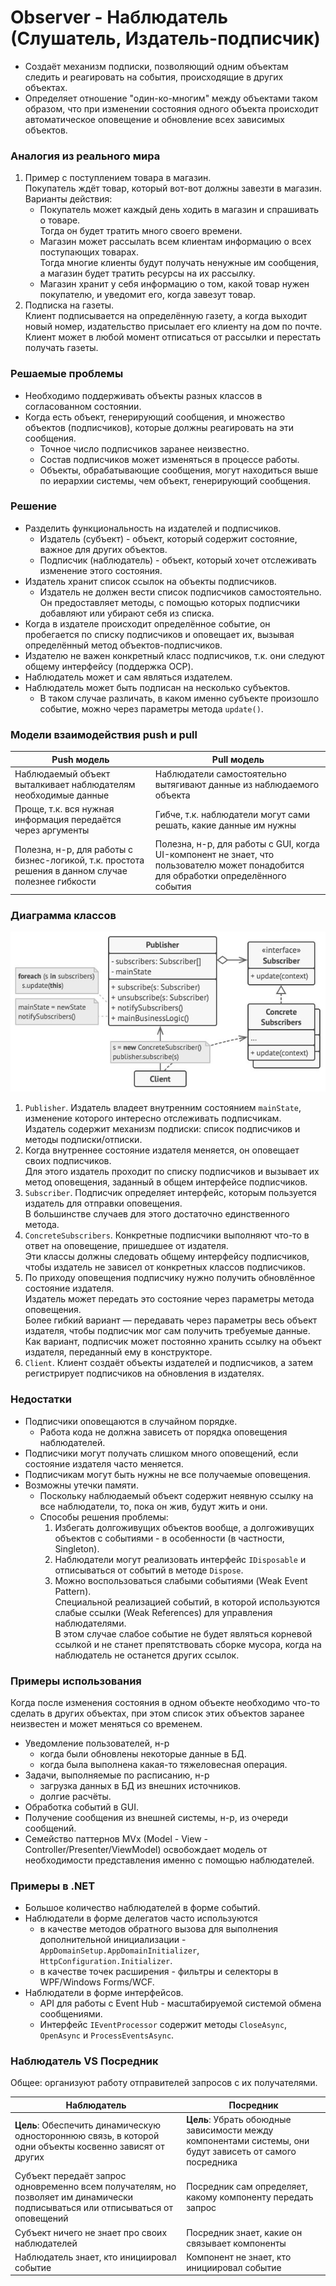 ﻿# Observer - Наблюдатель (Слушатель, Издатель-подписчик)
* Создаёт механизм подписки, позволяющий одним объектам следить и реагировать на события, происходящие в других объектах.
* Определяет отношение "один-ко-многим" между объектами таком образом, что при изменении состояния одного объекта происходит автоматическое оповещение и обновление всех зависимых объектов.

### Аналогия из реального мира
1. Пример с поступлением товара в магазин.  
Покупатель ждёт товар, который вот-вот должны завезти в магазин. Варианты действия:
   * Покупатель может каждый день ходить в магазин и спрашивать о товаре.  
   Тогда он будет тратить много своего времени.  
   * Магазин может рассылать всем клиентам информацию о всех поступающих товарах.  
   Тогда многие клиенты будут получать ненужные им сообщения, а магазин будет тратить ресурсы на их рассылку.
   * Магазин хранит у себя информацию о том, какой товар нужен покупателю, и уведомит его, когда завезут товар.
2. Подписка на газеты.  
Клиент подписывается на определённую газету, а когда выходит новый номер, издательство присылает его клиенту на дом по почте.  
Клиент может в любой момент отписаться от рассылки и перестать получать газеты.

### Решаемые проблемы
* Необходимо поддерживать объекты разных классов в согласованном состоянии.
* Когда есть объект, генерирующий сообщения, и множество объектов (подписчиков), которые должны реагировать на эти сообщения.
  * Точное число подписчиков заранее неизвестно.
  * Состав подписчиков может изменяться в процессе работы.
  * Объекты, обрабатывающие сообщения, могут находиться выше по иерархии системы, чем объект, генерирующий сообщения.

### Решение
* Разделить функциональность на издателей и подписчиков.
  * Издатель (субъект) - объект, который содержит состояние, важное для других объектов.
  * Подписчик (наблюдатель) - объект, который хочет отслеживать изменение этого состояния.
* Издатель хранит список ссылок на объекты подписчиков.
  * Издатель не должен вести список подписчиков самостоятельно.  
  Он предоставляет методы, с помощью которых подписчики добавляют или убирают себя из списка.
* Когда в издателе происходит определённое событие, он пробегается по списку подписчиков и оповещает их, вызывая определённый метод объектов-подписчиков.
* Издателю не важен конкретный класс подписчиков, т.к. они следуют общему интерфейсу (поддержка OCP).
* Наблюдатель может и сам являться издателем.
* Наблюдатель может быть подписан на несколько субъектов.
  * В таком случае различать, в каком именно субъекте произошло событие, можно через параметры метода `update()`.

### Модели взаимодействия push и pull

| Push модель                                                                                        | Pull модель                                                                                                                         |
|----------------------------------------------------------------------------------------------------|-------------------------------------------------------------------------------------------------------------------------------------|
| Наблюдаемый объект выталкивает наблюдателям необходимые данные                                     | Наблюдатели самостоятельно вытягивают данные из наблюдаемого объекта                                                                |
| Проще, т.к. вся нужная информация передаётся через аргументы                                       | Гибче, т.к. наблюдатели могут сами решать, какие данные им нужны                                                                    |
| Полезна, н-р, для работы с бизнес-логикой, т.к. простота решения в данном случае полезнее гибкости | Полезна, н-р, для работы с GUI, когда UI-компонент не знает, что пользователю может понадобится для обработки определённого события |

### Диаграмма классов
![Class diagram](Observer.jpg)
1. `Publisher`. Издатель владеет внутренним состоянием `mainState`, изменение которого интересно отслеживать подписчикам.  
Издатель содержит механизм подписки: список подписчиков и методы подписки/отписки.
2. Когда внутреннее состояние издателя меняется, он оповещает своих подписчиков.  
Для этого издатель проходит по списку подписчиков и вызывает их метод оповещения, заданный в общем интерфейсе подписчиков.
3. `Subscriber`. Подписчик определяет интерфейс, которым пользуется издатель для отправки оповещения.  
В большинстве случаев для этого достаточно единственного метода.
4. `ConcreteSubscribers`. Конкретные подписчики выполняют что-то в ответ на оповещение, пришедшее от издателя.  
Эти классы должны следовать общему интерфейсу подписчиков, чтобы издатель не зависел от конкретных классов подписчиков.
5. По приходу оповещения подписчику нужно получить обновлённое состояние издателя.  
Издатель может передать это состояние через параметры метода оповещения.  
Более гибкий вариант — передавать через параметры весь объект издателя, чтобы подписчик мог сам получить требуемые данные.  
Как вариант, подписчик может постоянно хранить ссылку на объект издателя, переданный ему в конструкторе.
6. `Client`. Клиент создаёт объекты издателей и подписчиков, а затем регистрирует подписчиков на обновления в издателях.

### Недостатки
* Подписчики оповещаются в случайном порядке.
  * Работа кода не должна зависеть от порядка оповещения наблюдателей.
* Подписчики могут получать слишком много оповещений, если состояние издателя часто меняется.
* Подписчикам могут быть нужны не все получаемые оповещения.
* Возможны утечки памяти.
  * Поскольку наблюдаемый объект содержит неявную ссылку на все наблюдатели, то, пока он жив, будут жить и они.
  * Способы решения проблемы:
    1. Избегать долгоживущих объектов вообще, а долгоживущих объектов с событиями - в особенности (в частности, Singleton).
    2. Наблюдатели могут реализовать интерфейс `IDisposable` и отписываться от событий в методе `Dispose`.
    3. Можно воспользоваться слабыми событиями (Weak Event Pattern).  
    Специальной реализацией событий, в которой используются слабые ссылки (Weak References) для управления наблюдателями.  
    В этом случае слабое событие не будет являться корневой ссылкой и не станет препятствовать сборке мусора, когда на наблюдатель не останется других ссылок.

### Примеры использования
Когда после изменения состояния в одном объекте необходимо что-то сделать в других объектах, при этом список этих объектов заранее неизвестен и может меняться со временем.
* Уведомление пользователей, н-р
  * когда были обновлены некоторые данные в БД.
  * когда была выполнена какая-то тяжеловесная операция.
* Задачи, выполняемые по расписанию, н-р
  * загрузка данных в БД из внешних источников.
  * долгие расчёты.
* Обработка событий в GUI.
* Получение сообщения из внешней системы, н-р, из очереди сообщений.
* Семейство паттернов MVx (Model - View - Controller/Presenter/ViewModel) освобождает модель от необходимости представления именно с помощью наблюдателей.

### Примеры в .NET
* Большое количество наблюдателей в форме событий.
* Наблюдатели в форме делегатов часто используются
  * в качестве методов обратного вызова для выполнения дополнительной инициализации - `AppDomainSetup.AppDomainInitializer`, `HttpConfiguration.Initializer`.
  * в качестве точек расширения - фильтры и селекторы в WPF/Windows Forms/WCF.
* Наблюдатели в форме интерфейсов.
  * API для работы с Event Hub - масштабируемой системой обмена сообщениями.
  * Интерфейс `IEventProcessor` содержит методы `CloseAsync`, `OpenAsync` и `ProcessEventsAsync`.

### Наблюдатель VS Посредник
Общее: организуют работу отправителей запросов с их получателями.

| Наблюдатель                                                                                                                     | Посредник                                                                                                 |
|---------------------------------------------------------------------------------------------------------------------------------|-----------------------------------------------------------------------------------------------------------|
| **Цель**: Обеспечить динамическую одностороннюю связь, в которой одни объекты косвенно зависят от других                        | **Цель**: Убрать обоюдные зависимости между компонентами системы, они будут зависеть от самого посредника |
| Субъект передаёт запрос одновременно всем получателям, но позволяет им динамически подписываться или отписываться от оповещений | Посредник сам определяет, какому компоненту передать запрос                                               |
| Субъект ничего не знает про своих наблюдателей                                                                                  | Посредник знает, какие он связывает компоненты                                                            |
| Наблюдатель знает, кто инициировал событие                                                                                      | Компонент не знает, кто инициировал событие                                                               |
